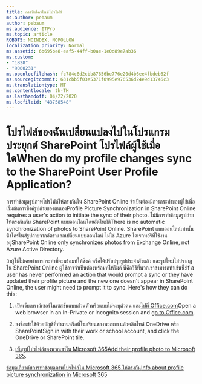 ```yaml
---
title: การซิงโครไนซ์โปรไฟล์
ms.author: pebaum
author: pebaum
ms.audience: ITPro
ms.topic: article
ROBOTS: NOINDEX, NOFOLLOW
localization_priority: Normal
ms.assetid: 6b695be8-eaf5-44ff-b0ae-1e0d89e7ab36
ms.custom:
- "1828"
- "9000231"
ms.openlocfilehash: fc784c8d2cbb87656be776e20d4b6ee4fbdeb62f
ms.sourcegitcommit: 631cbb5f03e5371f0995e976536d24e9d13746c3
ms.translationtype: MT
ms.contentlocale: th-TH
ms.lasthandoff: 04/22/2020
ms.locfileid: "43758548"
---
```

# <a name="when-do-my-profile-changes-sync-to-the-sharepoint-user-profile-application"></a><span data-ttu-id="72668-102">โปรไฟล์ของฉันเปลี่ยนแปลงไปในโปรแกรมประยุกต์ SharePoint โปรไฟล์ผู้ใช้เมื่อใด</span><span class="sxs-lookup"><span data-stu-id="72668-102">When do my profile changes sync to the SharePoint User Profile Application?</span></span>

<span data-ttu-id="72668-103">การทําข้อมูลรูปภาพโปรไฟล์ให้ตรงกันใน SharePoint Online จําเป็นต้องมีการกระทําของผู้ใช้เพื่อเริ่มต้นการซิงค์รูปถ่ายของตนเอง</span><span class="sxs-lookup"><span data-stu-id="72668-103">Profile Picture Synchronization in SharePoint Online requires a user's action to initiate the sync of their photo.</span></span> <span data-ttu-id="72668-104">ไม่มีการทําข้อมูลรูปถ่ายให้ตรงกันกับ SharePoint แบบออนไลน์โดยอัตโนมัติ</span><span class="sxs-lookup"><span data-stu-id="72668-104">There is no automatic synchronization of photos to SharePoint Online.</span></span> <span data-ttu-id="72668-105">SharePoint แบบออนไลน์เท่านั้นซิงโครไนส์รูปถ่ายจากอัตราแลกเปลี่ยนแบบออนไลน์ ไม่ใช่ Azure ไดเรกทอรีที่ใช้งานอยู่</span><span class="sxs-lookup"><span data-stu-id="72668-105">SharePoint Online only synchronizes photos from Exchange Online, not Azure Active Directory.</span></span>

<span data-ttu-id="72668-106">ถ้าผู้ใช้ไม่เคยทําการกระทําที่จะพร้อมท์ให้ซิงค์ หรือได้ปรับปรุงรูปประจําตัวแล้ว และรูปใหม่ไม่ปรากฏใน SharePoint Online ผู้ใช้อาจจําเป็นต้องพร้อมท์ให้ซิงค์ นี่คือวิธีที่พวกเขาสามารถทําเช่นนี้:</span><span class="sxs-lookup"><span data-stu-id="72668-106">If a user has never performed an action that would prompt a sync or they have updated their profile picture and the new one doesn't appear in SharePoint Online, the user might need to prompt it to sync. Here's how they can do this:</span></span>

1. <span data-ttu-id="72668-107">เปิดเว็บเบราว์เซอร์ในเซสชันแบบส่วนตัวหรือแบบไม่ระบุตัวตน และ[ไปที่ Office.com](https://www.office.com/)</span><span class="sxs-lookup"><span data-stu-id="72668-107">Open a web browser in an In-Private or Incognito session and [go to Office.com](https://www.office.com/).</span></span>

2. <span data-ttu-id="72668-108">ลงชื่อเข้าใช้ด้วยบัญชีที่ทํางานหรือที่โรงเรียนของพวกเขา แล้วคลิกไทล์ OneDrive หรือ SharePoint</span><span class="sxs-lookup"><span data-stu-id="72668-108">Sign in with their work or school account, and click the OneDrive or SharePoint tile.</span></span>

3. <span data-ttu-id="72668-109">[เพิ่มรูปโปรไฟล์ของพวกเขาใน Microsoft 365](https://support.office.com/article/Add-your-profile-photo-to-Office-365-2eaf93fd-b3f1-43b9-9cdc-bdcd548435b7)</span><span class="sxs-lookup"><span data-stu-id="72668-109">[Add their profile photo to Microsoft 365](https://support.office.com/article/Add-your-profile-photo-to-Office-365-2eaf93fd-b3f1-43b9-9cdc-bdcd548435b7).</span></span>

[<span data-ttu-id="72668-110">ข้อมูลเกี่ยวกับการทําข้อมูลภาพโปรไฟล์ใน Microsoft 365 ให้ตรงกัน</span><span class="sxs-lookup"><span data-stu-id="72668-110">Info about profile picture synchronization in Microsoft 365</span></span>](https://support.office.com/article/Information-about-user-profile-synchronization-in-SharePoint-Online-177eb196-5887-43c9-84c3-b98a43d35129)

